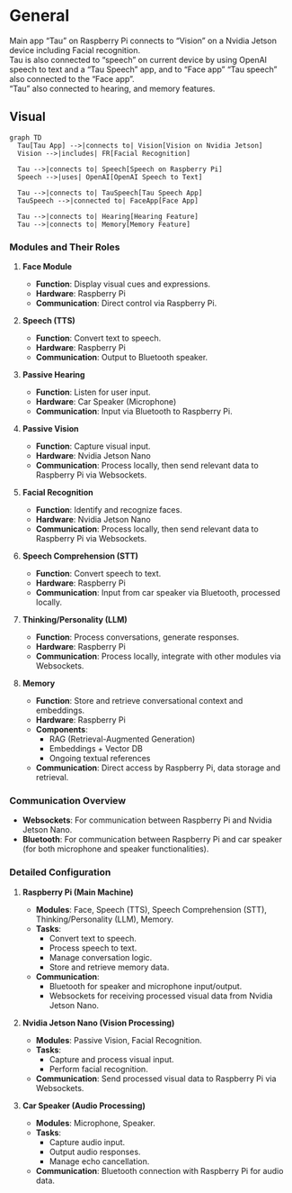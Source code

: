 # General 

Main app “Tau” on Raspberry  Pi connects to “Vision” on a Nvidia Jetson device including Facial recognition.  
Tau is also connected to “speech” on current device by using OpenAI speech to text and a “Tau Speech” app, and to “Face app” “Tau speech” also connected to the “Face app”.  
“Tau” also connected to hearing, and memory features.

## Visual
```mermaid
graph TD
  Tau[Tau App] -->|connects to| Vision[Vision on Nvidia Jetson]
  Vision -->|includes| FR[Facial Recognition]
  
  Tau -->|connects to| Speech[Speech on Raspberry Pi]
  Speech -->|uses| OpenAI[OpenAI Speech to Text]

  Tau -->|connects to| TauSpeech[Tau Speech App]
  TauSpeech -->|connected to| FaceApp[Face App]

  Tau -->|connects to| Hearing[Hearing Feature]
  Tau -->|connects to| Memory[Memory Feature]
```


### Modules and Their Roles

1. **Face Module**
   - **Function**: Display visual cues and expressions.
   - **Hardware**: Raspberry Pi
   - **Communication**: Direct control via Raspberry Pi.

2. **Speech (TTS)**
   - **Function**: Convert text to speech.
   - **Hardware**: Raspberry Pi
   - **Communication**: Output to Bluetooth speaker.

3. **Passive Hearing**
   - **Function**: Listen for user input.
   - **Hardware**: Car Speaker (Microphone)
   - **Communication**: Input via Bluetooth to Raspberry Pi.

4. **Passive Vision**
   - **Function**: Capture visual input.
   - **Hardware**: Nvidia Jetson Nano
   - **Communication**: Process locally, then send relevant data to Raspberry Pi via Websockets.

5. **Facial Recognition**
   - **Function**: Identify and recognize faces.
   - **Hardware**: Nvidia Jetson Nano
   - **Communication**: Process locally, then send relevant data to Raspberry Pi via Websockets.

6. **Speech Comprehension (STT)**
   - **Function**: Convert speech to text.
   - **Hardware**: Raspberry Pi
   - **Communication**: Input from car speaker via Bluetooth, processed locally.

7. **Thinking/Personality (LLM)**
   - **Function**: Process conversations, generate responses.
   - **Hardware**: Raspberry Pi
   - **Communication**: Process locally, integrate with other modules via Websockets.

8. **Memory**
   - **Function**: Store and retrieve conversational context and embeddings.
   - **Hardware**: Raspberry Pi
   - **Components**: 
     - RAG (Retrieval-Augmented Generation)
     - Embeddings + Vector DB
     - Ongoing textual references
   - **Communication**: Direct access by Raspberry Pi, data storage and retrieval.

### Communication Overview

- **Websockets**: For communication between Raspberry Pi and Nvidia Jetson Nano.
- **Bluetooth**: For communication between Raspberry Pi and car speaker (for both microphone and speaker functionalities).

### Detailed Configuration

1. **Raspberry Pi (Main Machine)**
   - **Modules**: Face, Speech (TTS), Speech Comprehension (STT), Thinking/Personality (LLM), Memory.
   - **Tasks**: 
     - Convert text to speech.
     - Process speech to text.
     - Manage conversation logic.
     - Store and retrieve memory data.
   - **Communication**: 
     - Bluetooth for speaker and microphone input/output.
     - Websockets for receiving processed visual data from Nvidia Jetson Nano.

2. **Nvidia Jetson Nano (Vision Processing)**
   - **Modules**: Passive Vision, Facial Recognition.
   - **Tasks**: 
     - Capture and process visual input.
     - Perform facial recognition.
   - **Communication**: Send processed visual data to Raspberry Pi via Websockets.

3. **Car Speaker (Audio Processing)**
   - **Modules**: Microphone, Speaker.
   - **Tasks**: 
     - Capture audio input.
     - Output audio responses.
     - Manage echo cancellation.
   - **Communication**: Bluetooth connection with Raspberry Pi for audio data.



